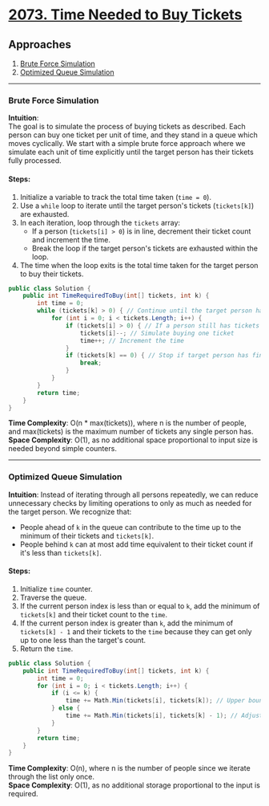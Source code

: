 # [2073. Time Needed to Buy Tickets](https://leetcode.com/problems/time-needed-to-buy-tickets/)

## Approaches

1. [Brute Force Simulation](#brute-force-simulation)
2. [Optimized Queue Simulation](#optimized-queue-simulation)

---

### Brute Force Simulation

**Intuition**:  
The goal is to simulate the process of buying tickets as described. Each person can buy one ticket per unit of time, and they stand in a queue which moves cyclically. We start with a simple brute force approach where we simulate each unit of time explicitly until the target person has their tickets fully processed.

#### Steps:
1. Initialize a variable to track the total time taken (`time = 0`).
2. Use a `while` loop to iterate until the target person's tickets (`tickets[k]`) are exhausted.
3. In each iteration, loop through the `tickets` array:
   - If a person (`tickets[i] > 0`) is in line, decrement their ticket count and increment the time.
   - Break the loop if the target person's tickets are exhausted within the loop.
4. The time when the loop exits is the total time taken for the target person to buy their tickets.

```csharp
public class Solution {
    public int TimeRequiredToBuy(int[] tickets, int k) {
        int time = 0;
        while (tickets[k] > 0) { // Continue until the target person has no tickets left
            for (int i = 0; i < tickets.Length; i++) {
                if (tickets[i] > 0) { // If a person still has tickets to buy
                    tickets[i]--; // Simulate buying one ticket
                    time++; // Increment the time
                }
                if (tickets[k] == 0) { // Stop if target person has finished buying
                    break;
                }
            }
        }
        return time;
    }
}
```

**Time Complexity**: O(n * max(tickets)), where n is the number of people, and max(tickets) is the maximum number of tickets any single person has.  
**Space Complexity**: O(1), as no additional space proportional to input size is needed beyond simple counters.

---

### Optimized Queue Simulation

**Intuition**:
Instead of iterating through all persons repeatedly, we can reduce unnecessary checks by limiting operations to only as much as needed for the target person. We recognize that:
- People ahead of `k` in the queue can contribute to the time up to the minimum of their tickets and `tickets[k]`.
- People behind `k` can at most add time equivalent to their ticket count if it's less than `tickets[k]`.

#### Steps:
1. Initialize `time` counter.
2. Traverse the queue.
3. If the current person index is less than or equal to `k`, add the minimum of `tickets[k]` and their ticket count to the `time`.
4. If the current person index is greater than `k`, add the minimum of `tickets[k] - 1` and their tickets to the `time` because they can get only up to one less than the target's count.
5. Return the `time`.

```csharp
public class Solution {
    public int TimeRequiredToBuy(int[] tickets, int k) {
        int time = 0;
        for (int i = 0; i < tickets.Length; i++) {
            if (i <= k) {
                time += Math.Min(tickets[i], tickets[k]); // Upper bound on those ahead or at k
            } else {
                time += Math.Min(tickets[i], tickets[k] - 1); // Adjust for those after k
            }
        }
        return time;
    }
}
```

**Time Complexity**: O(n), where n is the number of people since we iterate through the list only once.  
**Space Complexity**: O(1), as no additional storage proportional to the input is required.

